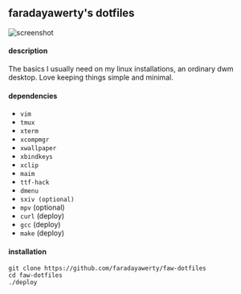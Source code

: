 
## faradayawerty's dotfiles
![screenshot](https://github.com/faradayawerty/faw-dotfiles/blob/main/screenshot.png)

#### description
The basics I usually need on my linux installations, an ordinary dwm desktop. Love keeping things simple and minimal.

#### dependencies
* `vim`
* `tmux`
* `xterm`
* `xcompmgr`
* `xwallpaper`
* `xbindkeys`
* `xclip`
* `maim`
* `ttf-hack`
* `dmenu`
* `sxiv (optional)`
* `mpv` (optional)
* `curl` (deploy)
* `gcc` (deploy)
* `make` (deploy)

#### installation
```
git clone https://github.com/faradayawerty/faw-dotfiles
cd faw-dotfiles
./deploy
```

